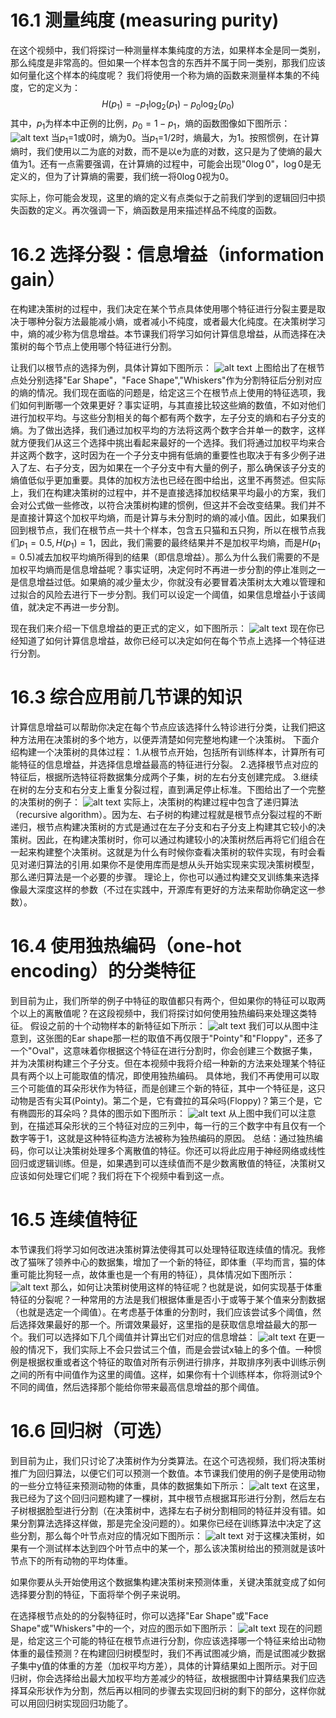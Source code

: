 # 16.1 测量纯度 (measuring purity)
在这个视频中，我们将探讨一种测量样本集纯度的方法，如果样本全是同一类别，那么纯度是非常高的。但如果一个样本包含的东西并不属于同一类别，那我们应该如何量化这个样本的纯度呢？
我们将使用一个称为熵的函数来测量样本集的不纯度，它的定义为：
$$
H(p_1)=-p_1\log_2(p_1)-p_0\log_2(p_0)
$$
其中，$p_1$为样本中正例的比例，$p_0=1-p_1$，熵的函数图像如下图所示：
![alt text](4173f27aa25d2d87d3c12a2ed9fa901e.png)
当$p_1$=1或0时，熵为0。当$p_1$=1/2时，熵最大，为1。按照惯例，在计算熵时，我们使用以二为底的对数，而不是以e为底的对数，这只是为了使熵的最大值为1。还有一点需要强调，在计算熵的过程中，可能会出现"$0\log0$"，$\log0$是无定义的，但为了计算熵的需要，我们统一将$0\log0$视为0。

实际上，你可能会发现，这里的熵的定义有点类似于之前我们学到的逻辑回归中损失函数的定义。再次强调一下，熵函数是用来描述样品不纯度的函数。
# 16.2 选择分裂：信息增益（information gain）
在构建决策树的过程中，我们决定在某个节点具体使用哪个特征进行分裂主要是取决于哪种分裂方法最能减小熵，或者减小不纯度，或者最大化纯度。在决策树学习中，熵的减少称为信息增益。本节课我们将学习如何计算信息增益，从而选择在决策树的每个节点上使用哪个特征进行分割。

让我们以根节点的选择为例，具体计算如下图所示：
![alt text](51c6944757bfb892c0dad12a3e04ddbf.png)
上图给出了在根节点处分别选择"Ear Shape"，"Face Shape","Whiskers"作为分割特征后分别对应的熵的情况。我们现在面临的问题是，给定这三个在根节点上使用的特征选项，我们如何判断哪一个效果更好？事实证明，与其直接比较这些熵的数值，不如对他们进行加权平均。与这些分割相关的每个都有两个数字，左子分支的熵和右子分支的熵。为了做出选择，我们通过加权平均的方法将这两个数字合并单一的数字，这样就方便我们从这三个选择中挑出看起来最好的一个选择。我们将通过加权平均来合并这两个数字，这时因为在一个子分支中拥有低熵的重要性也取决于有多少例子进入了左、右子分支，因为如果在一个子分支中有大量的例子，那么确保该子分支的熵值低似乎更加重要。具体的加权方法也已经在图中给出，这里不再赘述。但实际上，我们在构建决策树的过程中，并不是直接选择加权结果平均最小的方案，我们会对公式做一些修改，以符合决策树构建的惯例，但这并不会改变结果。我们并不是直接计算这个加权平均熵，而是计算与未分割时的熵的减小值。因此，如果我们回到根节点，我们在根节点一共十个样本，包含五只猫和五只狗，所以在根节点我们$p_1=0.5,H(p_1)=1$，因此，我们需要的最终结果并不是加权平均熵，而是$H(p_1=0.5)$减去加权平均熵所得到的结果（即信息增益）。那么为什么我们需要的不是加权平均熵而是信息增益呢？事实证明，决定何时不再进一步分割的停止准则之一是信息增益过低。如果熵的减少量太少，你就没有必要冒着决策树太大难以管理和过拟合的风险去进行下一步分割。我们可以设定一个阈值，如果信息增益小于该阈值，就决定不再进一步分割。

现在我们来介绍一下信息增益的更正式的定义，如下图所示：
![alt text](9fd19f14faabd315ef5701cc5fa2cb54.png)
现在你已经知道了如何计算信息增益，故你已经可以决定如何在每个节点上选择一个特征进行分割。
# 16.3 综合应用前几节课的知识
计算信息增益可以帮助你决定在每个节点应该选择什么特诊进行分类，让我们把这种方法用在决策树的多个地方，以便弄清楚如何完整地构建一个决策树。
下面介绍构建一个决策树的具体过程：
1.从根节点开始，包括所有训练样本，计算所有可能特征的信息增益，并选择信息增益最高的特征进行分裂。
2.选择根节点对应的特征后，根据所选特征将数据集分成两个子集，树的左右分支创建完成。
3.继续在树的左分支和右分支上重复分裂过程，直到满足停止标准。下图给出了一个完整的决策树的例子：
![alt text](0f63479047328b1e2c8782437583e52f.png)
实际上，决策树的构建过程中包含了递归算法（recursive algorithm）。因为左、右子树的构建过程就是根节点分裂过程的不断递归，根节点构建决策树的方式是通过在左子分支和右子分支上构建其它较小的决策树。因此，在构建决策树时，你可以通过构建较小的决策树然后再将它们组合在一起来构建整个决策树。这就是为什么有时候你查看决策树的软件实现，有时会看见对递归算法的引用.如果你不是使用库而是想从头开始实现来实现决策树模型，那么递归算法是一个必要的步骤。
理论上，你也可以通过构建交叉训练集来选择像最大深度这样的参数（不过在实践中，开源库有更好的方法来帮助你确定这一参数）。

# 16.4 使用独热编码（one-hot encoding）的分类特征
到目前为止，我们所举的例子中特征的取值都只有两个，但如果你的特征可以取两个以上的离散值呢？在这段视频中，我们将探讨如何使用独热编码来处理这类特征。
假设之前的十个动物样本的新特征如下所示：
![alt text](17bf31f477be25d9daa22c9676564205.png)
我们可以从图中注意到，这张图的Ear shape那一栏的取值不再仅限于"Pointy"和"Floppy"，还多了一个"Oval"，这意味着你根据这个特征在进行分割时，你会创建三个数据子集，并为决策树构建三个子分支。但在本视频中我将介绍一种新的方法来处理某个特征具有两个以上可能取值的情况，即使用独热编码。
具体地，我们不再使用可以取三个可能值的耳朵形状作为特征，而是创建三个新的特征，其中一个特征是，这只动物是否有尖耳(Pointy)。第二个是，它有聋拉的耳朵吗(Floppy)？第三个是，它有椭圆形的耳朵吗？具体的图示如下图所示：
![alt text](07cc4b487343a7b99f3bd4356fbdfb72.png)
从上图中我们可以注意到，在描述耳朵形状的三个特征对应的三列中，每一行的三个数字中有且仅有一个数字等于1，这就是这种特征构造方法被称为独热编码的原因。
总结：通过独热编码，你可以让决策树处理多个离散值的特征。你还可以将此应用于神经网络或线性回归或逻辑训练。但是，如果遇到可以连续值而不是少数离散值的特征，决策树又应该如何处理它们呢？我们将在下个视频中看到这一点。
# 16.5 连续值特征
本节课我们将学习如何改进决策树算法使得其可以处理特征取连续值的情况。我修改了猫咪了领养中心的数据集，增加了一个新的特征，即体重（平均而言，猫的体重可能比狗轻一点，故体重也是一个有用的特征），具体情况如下图所示：
![alt text](2ae1b1abd5f1e517334b5611a7e9eb3b.png)
那么，如何让决策树使用这样的特征呢？也就是说，如何实现基于体重特征的分裂呢？一种常用的方法是我们根据体重是否小于或等于某个值来分割数据（也就是选定一个阈值）。在考虑基于体重的分割时，我们应该尝试多个阈值，然后选择效果最好的那一个。所谓效果最好，这里指的是获取信息增益最大的那一个。我们可以选择如下几个阈值并计算出它们对应的信息增益：
![alt text](5bba67d26f8698cd10c0ca5dcd952848.png)
在更一般的情况下，我们实际上不会只尝试三个值，而是会尝试x轴上的多个值。一种惯例是根据权重或者这个特征的取值对所有示例进行排序，并取排序列表中训练示例之间的所有中间值作为这里的阈值。这样，如果你有十个训练样本，你将测试9个不同的阈值，然后选择那个能给你带来最高信息增益的那个阈值。
# 16.6 回归树（可选）
到目前为止，我们只讨论了决策树作为分类算法。在这个可选视频，我们将决策树推广为回归算法，以便它们可以预测一个数值。本节课我们使用的例子是使用动物的一些分立特征来预测动物的体重，具体的数据集如下所示：
![alt text](feae0a2d641bbf3f0476331b9bad99b9.png)
在这里，我已经为了这个回归问题构建了一棵树，其中根节点根据耳形进行分割，然后左右子树根据脸型进行分割（在决策树中，选择左右子树分割相同的特征并没有错。如果分割算法选择这样做，那是完全没问题的）。如果你已经在训练算法中决定了这些分割，那么每个叶节点对应的情况如下图所示：
![alt text](6bac4162d37612cc1992be873d92bc49.png)
对于这棵决策树，如果有一个测试样本达到四个叶节点中的某一个，那么该决策树给出的预测就是该叶节点下的所有动物的平均体重。

如果你要从头开始使用这个数据集构建决策树来预测体重，关键决策就变成了如何选择要分割的特征，下面将举个例子来说明。

在选择根节点处的的分裂特征时，你可以选择"Ear Shape"或"Face Shape"或"Whiskers"中的一个，对应的图示如下图所示：
![alt text](794cd434320315cfbe4e5c4a9d0b2b9e.png)
现在的问题是，给定这三个可能的特征在根节点进行分割，你应该选择哪一个特征来给出动物体重的最佳预测？在构建回归树模型时，我们不再试图减少熵，而是试图减少数据子集中y值的体重的方差（加权平均方差），具体的计算结果如上图所示。对于回归树，你会选择给出最大加权平均方差减少的特征，故根据图中计算结果我们应选择耳朵形状作为分割，然后再以相同的步骤去实现回归树的剩下的部分，这样你就可以用回归树实现回归功能了。
